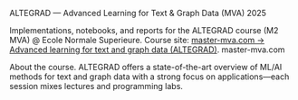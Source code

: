 ALTEGRAD — Advanced Learning for Text & Graph Data (MVA) 2025

Implementations, notebooks, and reports for the ALTEGRAD course (M2 MVA) @ Ecole Normale Superieure.
Course site: [master-mva.com → Advanced learning for text and graph data (ALTEGRAD)](https://www.master-mva.com/cours/cat-advanced-learning-for-text-and-graph-data-altegrad/). 
master-mva.com

About the course. ALTEGRAD offers a state-of-the-art overview of ML/AI methods for text and graph data with a strong focus on applications—each session mixes lectures and programming labs.
